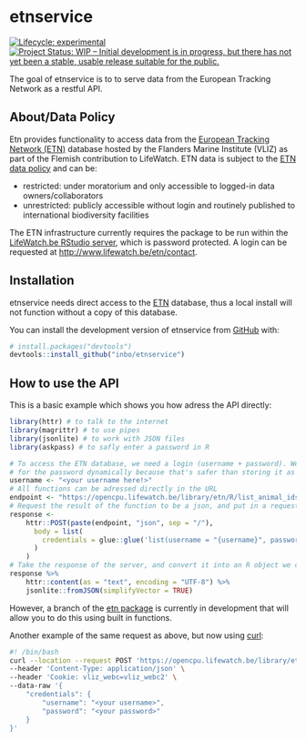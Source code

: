 
<!-- README.md is generated from README.Rmd. Please edit that file -->

# etnservice

<!-- badges: start -->

[![Lifecycle:
experimental](https://img.shields.io/badge/lifecycle-experimental-orange.svg)](https://lifecycle.r-lib.org/articles/stages.html#experimental)
[![Project Status: WIP – Initial development is in progress, but there has not yet been a stable, usable release suitable for the public.](https://www.repostatus.org/badges/latest/wip.svg)](https://www.repostatus.org/#wip)
<!-- badges: end -->

The goal of etnservice is to to serve data from the European Tracking
Network as a restful API.

## About/Data Policy

Etn provides functionality to access data from the [European Tracking
Network (ETN)](http://www.lifewatch.be/etn/) database hosted by the
Flanders Marine Institute (VLIZ) as part of the Flemish contribution to
LifeWatch. ETN data is subject to the [ETN data
policy](http://www.lifewatch.be/etn/assets/docs/ETN-DataPolicy.pdf) and
can be:

  - restricted: under moratorium and only accessible to logged-in data
    owners/collaborators
  - unrestricted: publicly accessible without login and routinely
    published to international biodiversity facilities

The ETN infrastructure currently requires the package to be run within
the [LifeWatch.be RStudio server](http://rstudio.lifewatch.be/), which
is password protected. A login can be requested at
<http://www.lifewatch.be/etn/contact>.

## Installation

etnservice needs direct access to the [ETN](https://lifewatch.be/etn/)
database, thus a local install will not function without a copy of this
database.

You can install the development version of etnservice from
[GitHub](https://github.com/) with:

``` r
# install.packages("devtools")
devtools::install_github("inbo/etnservice")
```

## How to use the API

This is a basic example which shows you how adress the API directly:

``` r
library(httr) # to talk to the internet
library(magrittr) # to use pipes
library(jsonlite) # to work with JSON files
library(askpass) # to safly enter a password in R

# To access the ETN database, we need a login (username + password). We'll ask
# for the password dynamically because that's safer than storing it as an object
username <- "<your username here!>"
# All functions can be adressed directly in the URL
endpoint <- "https://opencpu.lifewatch.be/library/etn/R/list_animal_ids"
# Request the result of the function to be a json, and put in a request
response <-
    httr::POST(paste(endpoint, "json", sep = "/"),
      body = list(
        credentials = glue::glue('list(username = "{username}", password = "{askpass::askpass()}")')
      )
    )
# Take the response of the server, and convert it into an R object we can use
response %>%
    httr::content(as = "text", encoding = "UTF-8") %>%
    jsonlite::fromJSON(simplifyVector = TRUE)
```

However, a branch of the [etn package](https://github.com/inbo/etn) is
currently in development that will allow you to do this using built in
functions.

Another example of the same request as above, but now using
[curl](https://curl.se/):

``` bash
#! /bin/bash
curl --location --request POST 'https://opencpu.lifewatch.be/library/etnservice/R/list_animal_ids/json' \
--header 'Content-Type: application/json' \
--header 'Cookie: vliz_webc=vliz_webc2' \
--data-raw '{
    "credentials": {
        "username": "<your username>",
        "password": "<your password>"
    }
}'
```
